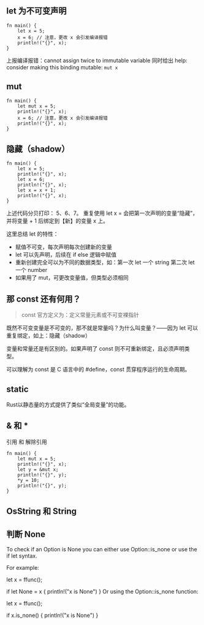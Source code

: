 ## let 为不可变声明

```
fn main() {
    let x = 5;
    x = 6; // 注意，更改 x 会引发编译报错
    println!("{}", x);
}

```

上报编译报错：cannot assign twice to immutable variable
同时给出 help: consider making this binding mutable: `mut x`

## mut

```
fn main() {
    let mut x = 5;
    println!("{}", x);
    x = 6; // 注意，更改 x 会引发编译报错
    println!("{}", x);
}
```


## 隐藏（shadow）

```
fn main() {
    let x = 5;
    println!("{}", x);
    let x = 6; 
    println!("{}", x);
    let x = x + 1;
    println!("{}", x);
}

```
上述代码分贝打印： 5、6、7。
重复使用 let x = 会把第一次声明的变量“隐藏”，并将变量 + 1 后绑定到【新】的变量 x 上。

这里总结 let 的特性：
- 赋值不可变，每次声明每次创建新的变量
- let 可以先声明，后续在 if else 逻辑中赋值
- 重新创建完全可以为不同的数据类型，如：第一次 let 一个 string 第二次 let 一个 number
- 如果用了 mut，可更改变量值，但类型必须相同


## 那 const 还有何用？
> const 官方定义为：定义常量元素或不可变裸指针

既然不可变变量是不可变的，那不就是常量吗？为什么叫变量？——因为 let 可以重复绑定，如上：隐藏（shadow）

变量和常量还是有区别的。如果声明了 const 则不可重新绑定，且必须声明类型。

可以理解为 const 是 C 语言中的 #define，const 贯穿程序运行的生命周期。

## static
Rust以静态量的方式提供了类似“全局变量”的功能。

## & 和 *
引用 和 解除引用

```
fn main() {
    let mut x = 5;
    println!("{}", x);
    let y = &mut x; 
    println!("{}", y);
    *y = 10;
    println!("{}", y);
}
```


## OsString 和 String


## 判断 None
To check if an Option is None you can either use Option::is_none or use the if let syntax.

For example:

let x = ffunc();

if let None = x {
    println!("x is None")
}
Or using the Option::is_none function:

let x = ffunc();

if x.is_none() {
    println!("x is None")
}